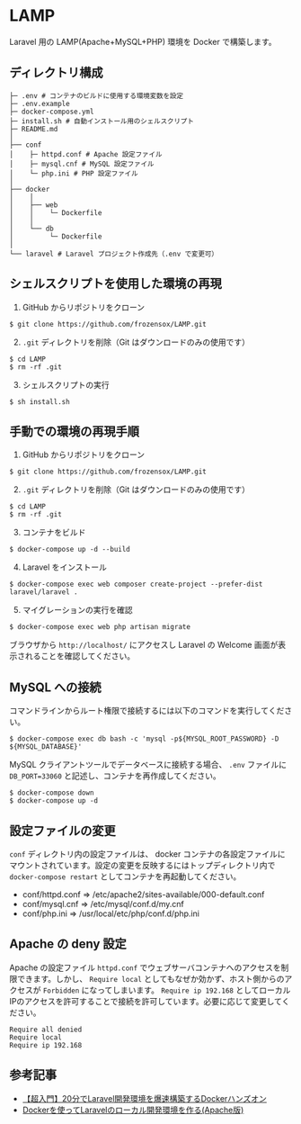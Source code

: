 # LAMP
Laravel 用の LAMP(Apache+MySQL+PHP) 環境を Docker で構築します。

## ディレクトリ構成
```
├─ .env # コンテナのビルドに使用する環境変数を設定
├─ .env.example
├─ docker-compose.yml
├─ install.sh # 自動インストール用のシェルスクリプト
├─ README.md
│
├── conf
│    ├─ httpd.conf # Apache 設定ファイル
│    ├─ mysql.cnf # MySQL 設定ファイル
│    └─ php.ini # PHP 設定ファイル
│
├── docker
│    │
│    ├── web
│    │    └─ Dockerfile
│    │
│    └── db
│         └─ Dockerfile
│
└── laravel # Laravel プロジェクト作成先（.env で変更可）
```

## シェルスクリプトを使用した環境の再現
1. GitHub からリポジトリをクローン
```
$ git clone https://github.com/frozensox/LAMP.git
```
2. `.git` ディレクトリを削除（Git はダウンロードのみの使用です）
```
$ cd LAMP
$ rm -rf .git
```
3. シェルスクリプトの実行
```
$ sh install.sh
```

## 手動での環境の再現手順
1. GitHub からリポジトリをクローン
```
$ git clone https://github.com/frozensox/LAMP.git
```
2. `.git` ディレクトリを削除（Git はダウンロードのみの使用です）
```
$ cd LAMP
$ rm -rf .git
```
3. コンテナをビルド
```
$ docker-compose up -d --build
```
4. Laravel をインストール
```
$ docker-compose exec web composer create-project --prefer-dist laravel/laravel .
```
5. マイグレーションの実行を確認
```
$ docker-compose exec web php artisan migrate
```
ブラウザから `http://localhost/` にアクセスし Laravel の Welcome 画面が表示されることを確認してください。

## MySQL への接続
コマンドラインからルート権限で接続するには以下のコマンドを実行してください。
```
$ docker-compose exec db bash -c 'mysql -p${MYSQL_ROOT_PASSWORD} -D ${MYSQL_DATABASE}'
```
MySQL クライアントツールでデータベースに接続する場合、 `.env` ファイルに `DB_PORT=33060` と記述し、コンテナを再作成してください。
```
$ docker-compose down
$ docker-compose up -d
```

## 設定ファイルの変更
`conf` ディレクトリ内の設定ファイルは、 docker コンテナの各設定ファイルにマウントされています。設定の変更を反映するにはトップディレクトリ内で`docker-compose restart` としてコンテナを再起動してください。
- conf/httpd.conf  => /etc/apache2/sites-available/000-default.conf
- conf/mysql.cnf   => /etc/mysql/conf.d/my.cnf
- conf/php.ini     => /usr/local/etc/php/conf.d/php.ini

## Apache の deny 設定
Apache の設定ファイル `httpd.conf` でウェブサーバコンテナへのアクセスを制限できます。しかし、 `Require local` としてもなぜか効かず、ホスト側からのアクセスが `Forbidden` になってしまいます。 `Require ip 192.168` としてローカルIPのアクセスを許可することで接続を許可しています。必要に応じて変更してください。
```
Require all denied
Require local
Require ip 192.168
```

## 参考記事
- [【超入門】20分でLaravel開発環境を爆速構築するDockerハンズオン](https://qiita.com/ucan-lab/items/56c9dc3cf2e6762672f4)
- [Dockerを使ってLaravelのローカル開発環境を作る(Apache版)](https://qiita.com/ucan-lab/items/38cd04cee1f3f9e024b9)
